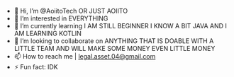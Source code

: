 - 👋 Hi, I’m @AoiitoTech OR JUST AOIITO
- 👀 I’m interested in EVERYTHING
- 🌱 I’m currently learning I AM STILL BEGINNER I KNOW A BIT JAVA AND I AM LEARNING KOTLIN
- 💞️ I’m looking to collaborate on ANYTHING THAT IS DOABLE WITH A LITTLE TEAM AND WILL MAKE SOME MONEY EVEN LITTLE MONEY
- 📫 How to reach me | legal.asset.04@gmail.com
- ⚡ Fun fact: IDK

<!---
AoiitoTech/AoiitoTech is a ✨ special ✨ repository because its `README.md` (this file) appears on your GitHub profile.
You can click the Preview link to take a look at your changes.
--->
